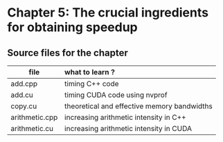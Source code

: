 # Chapter 5: The crucial ingredients for obtaining speedup

## Source files for the chapter


| file                   | what to learn ? |
|------------------------|:----------------|
| add.cpp                | timing C++ code |
| add.cu                 | timing CUDA code using nvprof |
| copy.cu                | theoretical and effective memory bandwidths |
| arithmetic.cpp         | increasing arithmetic intensity in C++ |
| arithmetic.cu          | increasing arithmetic intensity in CUDA |

